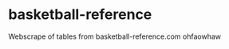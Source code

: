 basketball-reference
====================

Webscrape of tables from basketball-reference.com
ohfaowhaw
